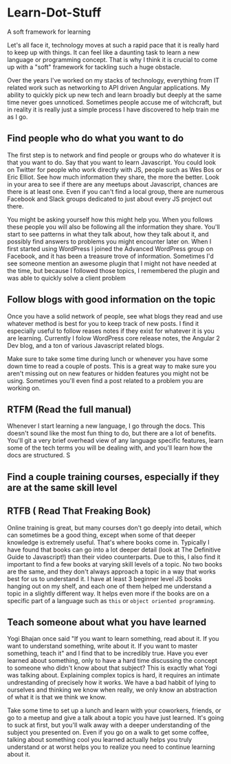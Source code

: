 # Learn-Dot-Stuff
A soft framework for learning 

Let's all face it, technology moves at such a rapid pace that it is really hard to keep up with things. It can feel like a daunting task to learn a new language or programming concept. That is why I think it is crucial to come up with a "soft" framework for tackling such a huge obstacle. 

Over the years I've worked on my stacks of technology, everything from IT related work such as networking to API driven Angular applications. My ability to quickly pick up new tech and learn broadly but deeply at the same time never goes unnoticed. Sometimes people accuse me of witchcraft, but in reality it is really just a simple process I have discovered to help train me as I go. 

## Find people who do what you want to do

The first step is to network and find people or groups who do whatever it is that you want to do. Say that you want to learn Javascript. You could look on Twitter for people who work directly with JS, people such as Wes Bos or Eric Elliot. See how much information they share, the more the better. Look in your area to see if there are any meetups about Javascript, chances are there is at least one. Even if you can't find a local group, there are numerous Facebook and Slack groups dedicated to just about every JS project out there. 

You might be asking yourself how this might help you. When you follows these people you will also be following all the information they share. You'll start to see patterns in what they talk about, how they talk about it, and possibly find answers to problems you might encounter later on. When I first started using WordPress I joined the Advanced WordPress group on Facebook, and it has been a treasure trove of information. Sometimes I'd see someone mention an awesome plugin that I might not have needed at the time, but because I followed those topics, I remembered the plugin and was able to quickly solve a client problem 

## Follow blogs with good information on the topic

Once you have a solid network of people, see what blogs they read and use whatever method is best for you to keep track of new posts. I find it especially useful to follow reases notes if they exist for whatever it is you are learning. Currently I folow WordPress core release notes, the Angular 2 Dev blog, and a ton of various Javascript related blogs. 

Make sure to take some time during lunch or whenever you have some down time to read a couple of posts. This is a great way to make sure you aren't missing out on new features or hidden features you might not be using. Sometimes you'll even find a post related to a problem you are working on. 

## RTFM (Read the full manual)

Whenever I start learning a new language, I go through the docs. This doesn't sound like the most fun thing to do, but there are a lot of benefits. You'll git a very brief overhead view of any language specific features, learn some of the tech terms you will be dealing with, and you'll learn how the docs are structured. S

## Find a couple training courses, especially if they are at the same skill level



## RTFB ( Read That Freaking Book)

Online training is great, but many courses don't go deeply into detail, which can sometimes be a good thing, except when some of that deeper knowledge is extremely useful. That's where books come in. Typically I have found that books can go into a lot deeper detail (look at The Definitive Guide to Javascript!) than their video counterparts. Due to this, I also find it important to find a few books at varying skill levels of a topic. No two books are the same, and they don't always approach a topic in a way that works best for us to understand it. I have at least 3 beginner level JS books hanging out on my shelf, and each one of them helped me understand a topic in a slightly different way. It helps even more if the books are on a specific part of a language such as `this` or `object oriented programming`.

## Teach someone about what you have learned

Yogi Bhajan once said "If you want to learn something, read about it. If you want to understand something, write about it. If you want to master something, teach it" and I find that to be incredibly true. Have you ever learned about something, only to have a hard time discussing the concept to someone who didn't know about that subject? This is exactly what Yogi was talking about. Explaining complex topics is hard, it requires an intimate undrestanding of precisely how it works. We have a bad habbit of lying to ourselves and thinking we know when really, we only know an abstraction of what it is that we think we know. 

Take some time to set up a lunch and learn with your coworkers, friends, or go to a meetup and give a talk about a topic you have just learned. It's going to suck at first, but you'll walk away with a deeper understanding of the subject you presented on. Even if you go on a walk to get some coffee, talking about something cool you learned actually helps you truly understand or at worst helps you to realize you need to continue learning about it. 
